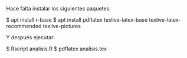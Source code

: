 
Hace falta instalar los siguientes paquetes:

$ apt install r-base
$ apt install pdflatex texlive-latex-base texlive-latex-recommended texlive-pictures


Y después ejecutar:

$ Rscript analisis.R
$ pdflatex analisis.tex
